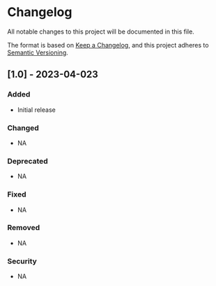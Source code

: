 # Changelog

All notable changes to this project will be documented in this file.

The format is based on [Keep a Changelog](https://keepachangelog.com/en/1.0.0/),
and this project adheres to [Semantic Versioning](https://semver.org/spec/v2.0.0.html).

## [1.0] - 2023-04-023

### Added
- Initial release

### Changed
- NA

### Deprecated
- NA

### Fixed
- NA

### Removed
- NA

### Security
- NA

